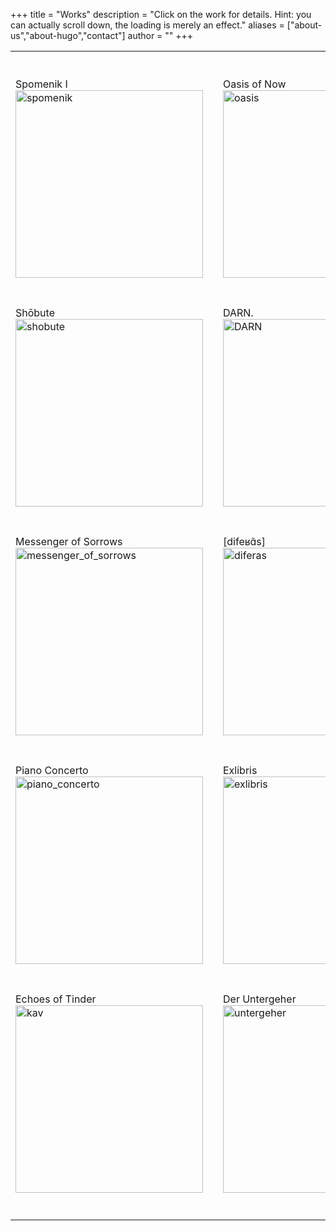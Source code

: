 +++
title = "Works"
description = "Click on the work for details. Hint: you can actually scroll down, the loading is merely an effect."
aliases = ["about-us","about-hugo","contact"]
author = ""
+++

<table cellspacing="0" cellpadding="0">
    <tr style="height: 40px;"></tr> <!-- Spacer row -->
    <tr>
        <td>
            <div class="overlay-text">Spomenik I</div>
            <a href="/works/spomenik_i/"><img src="spomenik.png" alt="spomenik" width="300" height="300"></a>
        </td>
        <td width="20"></td> <!-- Spacer cell -->
        <td>
            <div class="overlay-text">Oasis of Now</div>
            <a href="/works/oasis_of_now/"><img src="oasis.png" alt="oasis" width="300" height="300"></a>
        </td>
        <td width="20"></td> <!-- Spacer cell -->
        <td>
            <div class="overlay-text">Inference Engines</div>
            <a href="/works/inference_engines/"><img src="inference.png" alt="inference" width="300" height="300"></a>
        </td>
        <td width="20"></td> <!-- Spacer cell -->
        <td>    
            <div class="overlay-text">Tierra Arrasada</div>
            <a href="/works/tierra_arrasada/"><img src="tierra.png" alt="tierra" width="300" height="300"></a>
        </td>        
    </tr>
    <tr style="height: 40px;"></tr> <!-- Spacer row -->
    <tr>
        <td>
            <div class="overlay-text">Shōbute</div>
            <a href="/works/shobute/"><img src="shobute.png" alt="shobute" width="300" height="300"></a>
        </td>
        <td width="20"></td> <!-- Spacer cell -->
        <td>
            <div class="overlay-text">DARN.</div>
            <a href="/works/darn/"><img src="DARN.png" alt="DARN" width="300" height="300"></a>
        </td>
        <td width="20"></td> <!-- Spacer cell -->
        <td>
            <div class="overlay-text">Quia Ergo Femina</div>
            <a href="/works/quia_ergo_femina/"><img src="quia.png" alt="quia" width="300" height="300"></a>
        </td>
        <td width="20"></td> <!-- Spacer cell -->
        <td>
            <div class="overlay-text">Halki / Heybeliada</div>
            <a href="/works/halki_heybeliada/"><img src="halki.png" alt="halki_heybeliada" width="300" height="300"></a>
        </td>    
    </tr>
    <tr style="height: 40px;"></tr> <!-- Spacer row -->
    <tr>    
        <td>
            <div class="overlay-text">Messenger of Sorrows</div>
            <a href="/works/messenger_of_sorrows/"><img src="messenger.png" alt="messenger_of_sorrows" width="300" height="300"></a>
        </td>
        <td width="20"></td> <!-- Spacer cell -->
        <td>
            <div class="overlay-text">[difeʁɑ̃s]</div>
            <a href="/works/diferas/"><img src="diferas.png" alt="diferas" width="300" height="300"></a>
        </td>    
        <td width="20"></td> <!-- Spacer cell -->
        <td>
            <div class="overlay-text">K'iin</div>
            <a href="/works/kiin/"><img src="kiin.png" alt="k'iin" width="300" height="300"></a>
        </td>
        <td width="20"></td> <!-- Spacer cell -->
        <td>
            <div class="overlay-text">poppyfield</div>
            <a href="/works/gelincik_tarlasi/"><img src="gelincik.png" alt="gelincik" width="300" height="300"></a>
        </td>
    </tr>
    <tr style="height: 40px;"></tr> <!-- Spacer row -->
    <tr>
        <td>
            <div class="overlay-text">Piano Concerto</div>
            <a href="/works/piano_concerto/"><img src="concerto.png" alt="piano_concerto" width="300" height="300"></a>
        </td>    
        <td width="20"></td> <!-- Spacer cell -->
        <td>
            <div class="overlay-text">Exlibris</div>
            <a href="/works/exlibris/"><img src="exlibris.png" alt="exlibris" width="300" height="300"></a>
        </td>    
        <td width="20"></td> <!-- Spacer cell -->
        <td>
            <div class="overlay-text">Tülbend</div>
            <a href="/works/tulbend/"><img src="tulbend.png" alt="tulbend" width="300" height="300"></a>
        </td>    
        <td width="20"></td> <!-- Spacer cell -->
        <td>
            <div class="overlay-text">Yoshin</div>
            <a href="/works/yoshin/"><img src="yoshin.png" alt="K'iin" width="300" height="300"></a>
        </td>
    </tr>
    <tr style="height: 40px;"></tr> <!-- Spacer row -->
    <tr>
        <td>
            <div class="overlay-text">Echoes of Tinder</div>
            <a href="/works/kav_yankilari/"><img src="kav.png" alt="kav" width="300" height="300"></a>
        </td>
        <td width="20"></td> <!-- Spacer cell -->
        <td>
            <div class="overlay-text">Der Untergeher</div>
            <a href="/works/der_untergeher/"><img src="untergeher.png" alt="untergeher" width="300" height="300"></a>
        </td>    
    </tr>
    <tr style="height: 40px;"></tr> <!-- Spacer row -->
</table>



